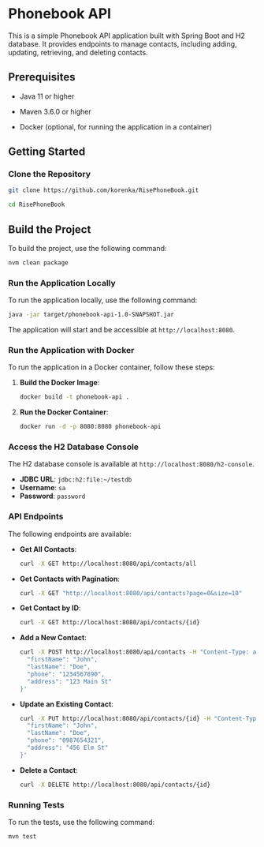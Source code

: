 
# Phonebook API

  

This is a simple Phonebook API application built with Spring Boot and H2 database. It provides endpoints to manage contacts, including adding, updating, retrieving, and deleting contacts.

  

## Prerequisites

  

- Java 11 or higher

- Maven 3.6.0 or higher

- Docker (optional, for running the application in a container)

  

## Getting Started

  

### Clone the Repository

  

```bash
git clone https://github.com/korenka/RisePhoneBook.git

cd RisePhoneBook
```
## Build the Project

To build the project, use the following command:

```bash
nvm clean package
```
### Run the Application Locally

To run the application locally, use the following command:
```bash
java -jar target/phonebook-api-1.0-SNAPSHOT.jar
```
The application will start and be accessible at `http://localhost:8080`.

### Run the Application with Docker

To run the application in a Docker container, follow these steps:
1.  **Build the Docker Image**:
    
    ```bash
    docker build -t phonebook-api .
    ``` 
    
3.  **Run the Docker Container**:
    
    ```bash
    docker run -d -p 8080:8080 phonebook-api
    ```
    
 ### Access the H2 Database Console

The H2 database console is available at `http://localhost:8080/h2-console`.

-   **JDBC URL**: `jdbc:h2:file:~/testdb`
-   **Username**: `sa`
-   **Password**: `password`
### API Endpoints

The following endpoints are available:

-   **Get All Contacts**:

    ```bash
    curl -X GET http://localhost:8080/api/contacts/all
    ``` 
    
-   **Get Contacts with Pagination**:
 
    ```bash
    curl -X GET "http://localhost:8080/api/contacts?page=0&size=10"
    ``` 
    
-   **Get Contact by ID**:

    ```bash
    curl -X GET http://localhost:8080/api/contacts/{id}
    ``` 
    
-   **Add a New Contact**:

    ```bash
    curl -X POST http://localhost:8080/api/contacts -H "Content-Type: application/json" -d '{
      "firstName": "John",
      "lastName": "Doe",
      "phone": "1234567890",
      "address": "123 Main St"
    }'
    ``` 
    
-   **Update an Existing Contact**:

    ```bash
    curl -X PUT http://localhost:8080/api/contacts/{id} -H "Content-Type: application/json" -d '{
      "firstName": "John",
      "lastName": "Doe",
      "phone": "0987654321",
      "address": "456 Elm St"
    }'
    ``` 
    
-   **Delete a Contact**:

    ```bash
    curl -X DELETE http://localhost:8080/api/contacts/{id}
    ``` 
    

### Running Tests

To run the tests, use the following command:

```bash
mvn test
```
